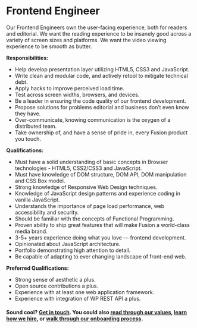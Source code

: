 # Frontend Engineer

Our Frontend Engineers own the user-facing experience, both for readers and editorial. We want the reading experience to be insanely good across a variety of screen sizes and platforms. We want the video viewing experience to be smooth as butter.

**Responsibilities:**
- Help develop presentation layer utilizing HTML5, CSS3 and JavaScript.
- Write clean and modular code, and actively retool to mitigate technical debt.
- Apply hacks to improve perceived load time.
- Test across screen widths, browsers, and devices.
- Be a leader in ensuring the code quality of our frontend development.
- Propose solutions for problems editorial and business don’t even know they have.
- Over-communicate, knowing communication is the oxygen of a distributed team.
- Take ownership of, and have a sense of pride in, every Fusion product you touch.

**Qualifications:**
- Must have a solid understanding of basic concepts in Browser technologies - HTML5, CSS2/CSS3
  and JavaScript.
- Must have knowledge of DOM structure, DOM API, DOM manipulation and CSS Box model.
- Strong knowledge of Responsive Web Design techniques.
- Knowledge of JavaScript design patterns and experience coding in vanilla JavaScript.
- Understands the importance of page load performance, web accessibility and security.
- Should be familiar with the concepts of Functional Programming.
- Proven ability to ship great features that will make Fusion a world-class media brand.
- 3-5+ years experience doing what you love — frontend development.
- Opinionated about JavaScript architecture.
- Portfolio demonstrating high attention to detail.
- Be capable of adapting to ever changing landscape of front-end web.

**Preferred Qualifications:**
- Strong sense of aesthetic a plus.
- Open source contributions a plus.
- Experience with at least one web application framework.
- Experience with integration of WP REST API a plus.

#### Sound cool? [Get in touch](mailto:tech-jobs@fusion.net). You could also [read through our values](https://github.com/fusioneng/tech-docs/blob/master/team-culture/values.md), [learn how we hire](https://github.com/fusioneng/tech-docs/blob/master/team-culture/how-we-hire.md), or [walk through our onboarding process](https://github.com/fusioneng/tech-docs/blob/master/team-culture/onboarding.md).
